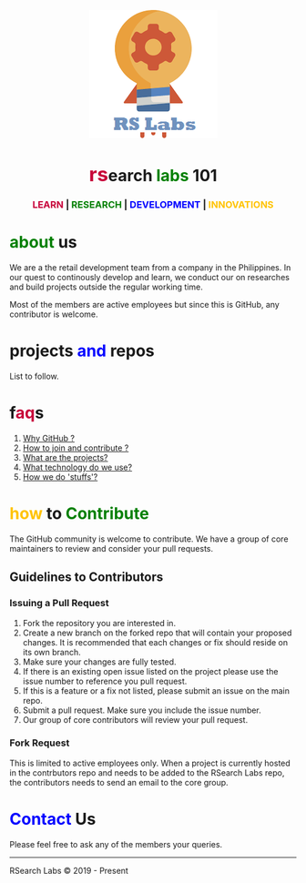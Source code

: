 <p align="center">
<img src="images/inno.png">
</p>

<h1><center><span style="color:#C70039;font-size:35px">rs</span>earch <span style="color:green">labs</span> 101</center></h1>

<h3><center><span style="color:#C70039">LEARN </span>|<span style="color:green"> RESEARCH</span> |<span style="color:blue"> DEVELOPMENT</span> |<span style="color:#FFC300"> INNOVATIONS</span></center></h3>

# <span style="color:green">about</span> us

We are a the retail development team from a company in the Philippines. In our quest to continously develop and learn, we conduct our on researches and build projects outside the regular working time. 

Most of the members are active employees but since this is GitHub, any contributor is welcome.

# projects <span style="color:blue">and</span> repos

List to follow.

# f<span style="color:#C70039">aq</span>s
1. [Why GitHub ?](faqs/1-whygithub.md)
2. [How to join and contribute ?](faqs/2-getinvolved.md)
3. [What are the projects?](faqs/3-ourprojects.md)
4. [What technology do we use?](faqs/4-devsupport.md)
5. [How we do 'stuffs'?](faqs/5-ourworkflow.md)

# <span style="color:#FFC300">how</span> to <span style="color:green">Contribute</span> 

The GitHub community is welcome to contribute. We have a group of core maintainers to review and consider your pull requests.

## Guidelines to Contributors

### Issuing a Pull Request
1. Fork the repository you are interested in.
2. Create a new branch on the forked repo that will contain your proposed changes. It is recommended that each changes or fix should reside on its own branch.
3. Make sure your changes are fully tested.
4. If there is an existing open issue listed on the project please use the issue number to reference you pull request.
5. If this is a feature or a fix not listed, please submit an issue on the main repo.
6. Submit a pull request. Make sure you include the issue number.
7. Our group of core contributors will review your pull request.

### Fork Request
This is limited to active employees only. When a project is currently hosted in the contrbutors repo and needs to be added to the RSearch Labs repo, the contributors needs to send an email to the core group.



# <span style="color:blue">Contact</span> Us
Please feel free to ask any of the members your queries.

<hr/>
RSearch Labs © 2019 - Present

